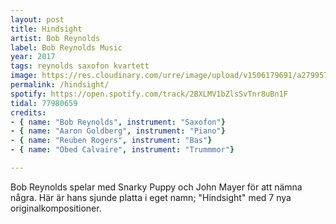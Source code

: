 ```yaml
---
layout: post
title: Hindsight
artist: Bob Reynolds
label: Bob Reynolds Music
year: 2017
tags: reynolds saxofon kvartett
image: https://res.cloudinary.com/urre/image/upload/v1506179691/a2799578864_10_xdpycm.jpg
permalink: /hindsight/
spotify: https://open.spotify.com/track/2BXLMV1bZlsSvTnr8uBn1F
tidal: 77980659
credits:
- { name: "Bob Reynolds", instrument: "Saxofon"}
- { name: "Aaron Goldberg", instrument: "Piano"}
- { name: "Reuben Rogers", instrument: "Bas"}
- { name: "Obed Calvaire", instrument: "Trummmor"}

---
```


Bob Reynolds spelar med Snarky Puppy och John Mayer för att nämna några. Här är hans sjunde platta i eget namn; "Hindsight" med 7 nya originalkompositioner.
